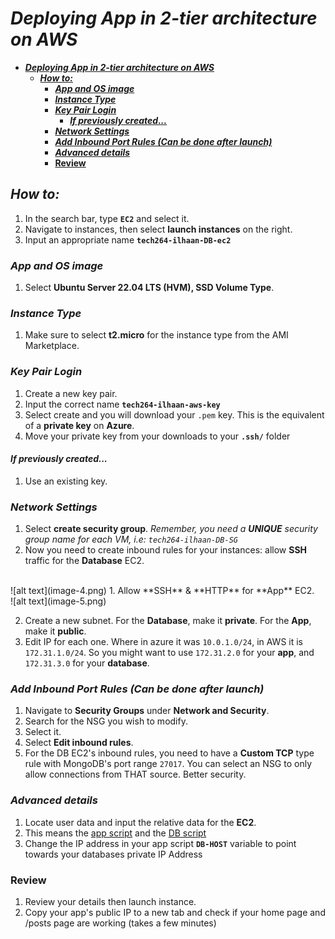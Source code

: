 # ***Deploying App in 2-tier architecture on AWS***
- [***Deploying App in 2-tier architecture on AWS***](#deploying-app-in-2-tier-architecture-on-aws)
  - [***How to:***](#how-to)
    - [***App and OS image***](#app-and-os-image)
    - [***Instance Type***](#instance-type)
    - [***Key Pair Login***](#key-pair-login)
      - [***If previously created...***](#if-previously-created)
    - [***Network Settings***](#network-settings)
    - [***Add Inbound Port Rules (Can be done after launch)***](#add-inbound-port-rules-can-be-done-after-launch)
    - [***Advanced details***](#advanced-details)
    - [**Review**](#review)
## ***How to:***
 
1. In the search bar, type **`EC2`** and select it.
2. Navigate to instances, then select **launch instances** on the right.
3. Input an appropriate name **`tech264-ilhaan-DB-ec2`**
 
### ***App and OS image***
1. Select **Ubuntu Server 22.04 LTS (HVM), SSD Volume Type**.
 
### ***Instance Type***
1. Make sure to select **t2.micro** for the instance type from the AMI Marketplace.
 
### ***Key Pair Login***
1. Create a new key pair.
2. Input the correct name **`tech264-ilhaan-aws-key`**
3. Select create and you will download your `.pem` key. This is the equivalent of a **private key** on **Azure**.
4. Move your private key from your downloads to your **`.ssh/`** folder
#### ***If previously created...***
1. Use an existing key.
 
### ***Network Settings***
1. Select **create security group**. *Remember, you need a **UNIQUE** security group name for each VM, i.e: `tech264-ilhaan-DB-SG`*
2. Now you need to create inbound rules for your instances: allow **SSH** traffic for the **Database** EC2.
<br>
![alt text](image-4.png)
1. Allow **SSH** & **HTTP** for **App** EC2.
<br>
![alt text](image-5.png)

2. Create a new subnet. For the **Database**, make it **private**. For the **App**, make it **public**.
3. Edit IP for each one. Where in azure it was `10.0.1.0/24`, in AWS it is `172.31.1.0/24`. So you might want to use `172.31.2.0` for your **app**, and `172.31.3.0` for your **database**.
 
### ***Add Inbound Port Rules (Can be done after launch)***
1. Navigate to **Security Groups** under **Network and Security**.
2. Search for the NSG you wish to modify.
3. Select it.
4. Select **Edit inbound rules**.
5. For the DB EC2's inbound rules, you need to have a **Custom TCP** type rule with MongoDB's port range `27017`. You can select an NSG to only allow connections from THAT source. Better security.
 
### ***Advanced details***
1. Locate user data and input the relative data for the **EC2**.
2. This means the [app script](/tech264-cloud-linux/scripting/prov-app.sh) and the [DB script](/tech264-cloud-linux/scripting/dbscript.sh)
3. Change the IP address in your app script **`DB-HOST`** variable to point towards your databases private IP Address
 
### **Review**
1. Review your details then launch instance.
2. Copy your app's public IP to a new tab and check if your home page and /posts page are working (takes a few minutes)